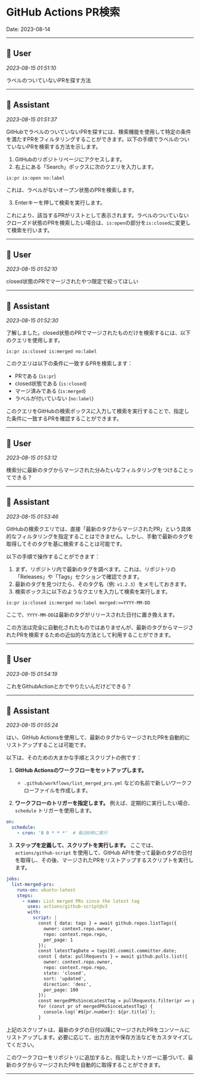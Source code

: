 # GitHub Actions PR検索

Date: 2023-08-14

---

## 👤 User
*2023-08-15 01:51:10*

ラベルのついていないPRを探す方法

---

## 🤖 Assistant
*2023-08-15 01:51:37*

GitHubでラベルのついていないPRを探すには、検索機能を使用して特定の条件を満たすPRをフィルタリングすることができます。以下の手順でラベルのついていないPRを検索する方法を示します。

1. GitHubのリポジトリページにアクセスします。
2. 右上にある「Search」ボックスに次のクエリを入力します。
```
is:pr is:open no:label
```
これは、ラベルがないオープン状態のPRを検索します。

3. Enterキーを押して検索を実行します。

これにより、該当するPRがリストとして表示されます。ラベルのついていないクローズド状態のPRを検索したい場合は、`is:open`の部分を`is:closed`に変更して検索を行います。

---

## 👤 User
*2023-08-15 01:52:10*

closed状態のPRでマージされたやつ限定で絞ってほしい

---

## 🤖 Assistant
*2023-08-15 01:52:30*

了解しました。closed状態のPRでマージされたものだけを検索するには、以下のクエリを使用します。

```
is:pr is:closed is:merged no:label
```

このクエリは以下の条件に一致するPRを検索します：

- PRである (`is:pr`)
- closed状態である (`is:closed`)
- マージ済みである (`is:merged`)
- ラベルが付いていない (`no:label`)

このクエリをGitHubの検索ボックスに入力して検索を実行することで、指定した条件に一致するPRを確認することができます。

---

## 👤 User
*2023-08-15 01:53:12*

検索分に最新のタグからマージされた分みたいなフィルタリングをつけることってできる？

---

## 🤖 Assistant
*2023-08-15 01:53:46*

GitHubの検索クエリでは、直接「最新のタグからマージされたPR」という具体的なフィルタリングを指定することはできません。しかし、手動で最新のタグを取得してそのタグを基に検索することは可能です。

以下の手順で操作することができます：

1. まず、リポジトリ内で最新のタグを調べます。これは、リポジトリの「Releases」や「Tags」セクションで確認できます。
2. 最新のタグを見つけたら、そのタグ名（例: `v1.2.3`）をメモしておきます。
3. 検索ボックスに以下のようなクエリを入力して検索を実行します。
```
is:pr is:closed is:merged no:label merged:>=YYYY-MM-DD
```
ここで、`YYYY-MM-DD`は最新のタグがリリースされた日付に置き換えます。

この方法は完全に自動化されたものではありませんが、最新のタグからマージされたPRを検索するための近似的な方法として利用することができます。

---

## 👤 User
*2023-08-15 01:54:19*

これをGithubActionとかでやりたいんだけどできる？

---

## 🤖 Assistant
*2023-08-15 01:55:24*

はい、GitHub Actionsを使用して、最新のタグからマージされたPRを自動的にリストアップすることは可能です。

以下は、そのための大まかな手順とスクリプトの例です：

1. **GitHub Actionsのワークフローをセットアップします。**
    - `.github/workflows/list_merged_prs.yml` などの名前で新しいワークフローファイルを作成します。

2. **ワークフローのトリガーを指定します。**
   例えば、定期的に実行したい場合、`schedule` トリガーを使用します。

```yaml
on:
  schedule:
    - cron: '0 0 * * *'  # 毎日0時に実行
```

3. **ステップを定義して、スクリプトを実行します。**
   ここでは、`actions/github-script` を使用して、GitHub APIを使って最新のタグの日付を取得し、その後、マージされたPRをリストアップするスクリプトを実行します。

```yaml
jobs:
  list-merged-prs:
    runs-on: ubuntu-latest
    steps:
      - name: List merged PRs since the latest tag
        uses: actions/github-script@v3
        with:
          script: |
            const { data: tags } = await github.repos.listTags({
              owner: context.repo.owner,
              repo: context.repo.repo,
              per_page: 1
            });
            const latestTagDate = tags[0].commit.committer.date;
            const { data: pullRequests } = await github.pulls.list({
              owner: context.repo.owner,
              repo: context.repo.repo,
              state: 'closed',
              sort: 'updated',
              direction: 'desc',
              per_page: 100
            });
            const mergedPRsSinceLatestTag = pullRequests.filter(pr => pr.merged_at && new Date(pr.merged_at) >= new Date(latestTagDate));
            for (const pr of mergedPRsSinceLatestTag) {
              console.log(`#${pr.number}: ${pr.title}`);
            }
```

上記のスクリプトは、最新のタグの日付以降にマージされたPRをコンソールにリストアップします。必要に応じて、出力方法や保存方法などをカスタマイズしてください。

このワークフローをリポジトリに追加すると、指定したトリガーに基づいて、最新のタグからマージされたPRを自動的に取得することができます。

---

